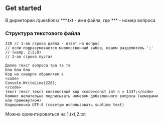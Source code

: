 ## Get started ##
В директории /questions/
***.txt - имя файла, где *** - номер вопроса

### Структура текстового файла ###
```
228 // 1-ая строка файла - ответ на вопрос
// если подразумевается множественный выбор, юзаем разделитель ';' 
// (напр. 2;2;8)
// 2-ая строка пустая

Далее текст вопроса тра та та
бла бла бла
Код на сишарпе обрамляем в 
<code> 
Console.WriteLine(228);
</code>
текст текст текст контекстный код <code>const int n = 1337;</code>
Коммит желательно подписывать номером добавленного вопроса (номерами или промежутком)
Кодировочка UTF-8 (советую использовать sublime text)
```

Можно ориентироваться на 1.txt,2.txt
